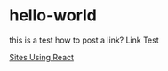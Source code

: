 # hello-world
this is a test
how to post a link? Link Test 

[Sites Using React](https://github.com/facebook/react/wiki/Sites-Using-React)





